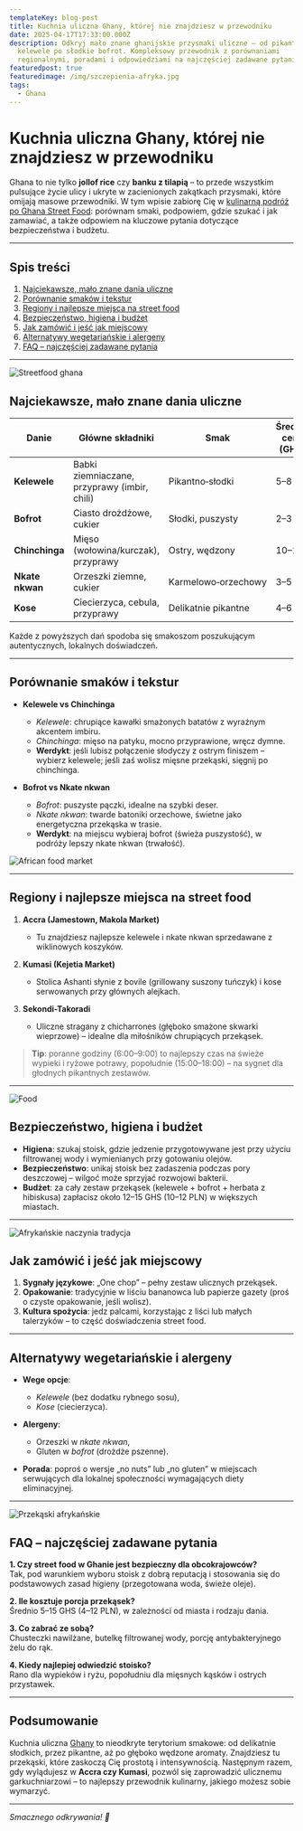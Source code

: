 ```yaml
---
templateKey: blog-post
title: Kuchnia uliczna Ghany, której nie znajdziesz w przewodniku
date: 2025-04-17T17:33:00.000Z
description: Odkryj mało znane ghanijskie przysmaki uliczne – od pikantnych
  kelewele po słodkie bofrot. Kompleksowy przewodnik z porównaniami
  regionalnymi, poradami i odpowiedziami na najczęściej zadawane pytania.
featuredpost: true
featuredimage: /img/szczepienia-afryka.jpg
tags:
  - Ghana
---
```

# Kuchnia uliczna Ghany, której nie znajdziesz w przewodniku

Ghana to nie tylko **jollof rice** czy **banku z tilapią** – to przede wszystkim pulsujące życie ulicy i ukryte w zacienionych zakątkach przysmaki, które omijają masowe przewodniki. W tym wpisie zabiorę Cię w [kulinarną podróż po Ghana Street Food](https://axel-travel.pl/kierunki/#afryka): porównam smaki, podpowiem, gdzie szukać i jak zamawiać, a także odpowiem na kluczowe pytania dotyczące bezpieczeństwa i budżetu.  

- - -

## Spis treści

1. [Najciekawsze, mało znane dania uliczne](#najciekawsze-mało-znane-dania-uliczne)  
2. [Porównanie smaków i tekstur](#porównanie-smaków-i-tekstur)  
3. [Regiony i najlepsze miejsca na street food](#regiony-i-najlepsze-miejsca-na-street-food)  
4. [Bezpieczeństwo, higiena i budżet](#bezpieczeństwo-higiena-i-budżet)  
5. [Jak zamówić i jeść jak miejscowy](#jak-zamówić-i-jeść-jak-miejscowy)  
6. [Alternatywy wegetariańskie i alergeny](#alternatywy-wegetariańskie-i-alergeny)  
7. [FAQ – najczęściej zadawane pytania](#faq–najczęściej-zadawane-pytania)  

- - -

![Streetfood ghana](/img/food-ghana-1.jpg "streetfood ghana")

## Najciekawsze, mało znane dania uliczne

| Danie           | Główne składniki                             | Smak                | Średnia cena (GHS) | Region               |
| --------------- | -------------------------------------------- | ------------------- | ------------------ | -------------------- |
| **Kelewele**    | Babki ziemniaczane, przyprawy (imbir, chili) | Pikantno‑słodki     | 5–8                | Accra, Kumasi        |
| **Bofrot**      | Ciasto drożdżowe, cukier                     | Słodki, puszysty    | 2–3                | Cała Ghana           |
| **Chinchinga**  | Mięso (wołowina/kurczak), przyprawy          | Ostry, wędzony      | 10–12              | Wschodnia, Centralna |
| **Nkate nkwan** | Orzeszki ziemne, cukier                      | Karmelowo‑orzechowy | 3–5                | Accra, Sekondi       |
| **Kose**        | Ciecierzyca, cebula, przyprawy               | Delikatnie pikantne | 4–6                | Cała Ghana           |

Każde z powyższych dań spodoba się smakoszom poszukującym autentycznych, lokalnych doświadczeń.

- - -

## Porównanie smaków i tekstur

* **Kelewele vs Chinchinga**  

  * *Kelewele*: chrupiące kawałki smażonych batatów z wyraźnym akcentem imbiru.  
  * *Chinchinga*: mięso na patyku, mocno przyprawione, wręcz dymne.  
  * **Werdykt**: jeśli lubisz połączenie słodyczy z ostrym finiszem – wybierz kelewele; jeśli zaś wolisz mięsne przekąski, sięgnij po chinchinga.
* **Bofrot vs Nkate nkwan**  

  * *Bofrot*: puszyste pączki, idealne na szybki deser.  
  * *Nkate nkwan*: twarde batoniki orzechowe, świetne jako energetyczna przekąska w trasie.  
  * **Werdykt**: na miejscu wybieraj bofrot (świeża puszystość), w podróży lepszy nkate nkwan (trwałość).

![African food market](/img/ghana-street-food.jpg "African food market")

- - -

## Regiony i najlepsze miejsca na street food

1. **Accra (Jamestown, Makola Market)**  

   * Tu znajdziesz najlepsze kelewele i nkate nkwan sprzedawane z wiklinowych koszyków.  
2. **Kumasi (Kejetia Market)**  

   * Stolica Ashanti słynie z bovile (grillowany suszony tuńczyk) i kose serwowanych przy głównych alejkach.  
3. **Sekondi-Takoradi**  

   * Uliczne stragany z chicharrones (głęboko smażone skwarki wieprzowe) – idealne dla miłośników chrupiących przekąsek.  

> **Tip**: poranne godziny (6:00–9:00) to najlepszy czas na świeże wypieki i ryżowe potrawy, popołudnie (15:00–18:00) – na sygnet dla głodnych pikantnych zestawów.

- - -

![Food](/img/african-chicken-food.jpg "food")

## Bezpieczeństwo, higiena i budżet

* **Higiena**: szukaj stoisk, gdzie jedzenie przygotowywane jest przy użyciu filtrowanej wody i wymienianych przy gotowaniu olejów.  
* **Bezpieczeństwo**: unikaj stoisk bez zadaszenia podczas pory deszczowej – wilgoć może sprzyjać rozwojowi bakterii.  
* **Budżet**: za cały zestaw przekąsek (kelewele + bofrot + herbata z hibiskusa) zapłacisz około 12–15 GHS (10–12 PLN) w większych miastach.

- - -

![Afrykańskie naczynia tradycja](/img/african-dishes.jpg "Tradycyjne Afrykańskie naczynia")

## Jak zamówić i jeść jak miejscowy

1. **Sygnały językowe**: „One chop” – pełny zestaw ulicznych przekąsek.  
2. **Opakowanie**: tradycyjnie w liściu bananowca lub papierze gazety (proś o czyste opakowanie, jeśli wolisz).  
3. **Kultura spożycia**: jedz palcami, korzystając z liści lub małych talerzyków – to część doświadczenia street food.

- - -

## Alternatywy wegetariańskie i alergeny

* **Wege opcje**:  

  * *Kelewele* (bez dodatku rybnego sosu),  
  * *Kose* (ciecierzyca).  
* **Alergeny**:  

  * Orzeszki w *nkate nkwan*,  
  * Gluten w *bofrot* (drożdże pszenne).  
* **Porada**: poproś o wersje „no nuts” lub „no gluten” w miejscach serwujących dla lokalnej społeczności wymagających diety eliminacyjnej.

- - -

![Przekąski afrykańskie](/img/african-delight.jpg "Przekąski afrykańśkie")

## FAQ – najczęściej zadawane pytania

**1. Czy street food w Ghanie jest bezpieczny dla obcokrajowców?**\
Tak, pod warunkiem wyboru stoisk z dobrą reputacją i stosowania się do podstawowych zasad higieny (przegotowana woda, świeże oleje).

**2. Ile kosztuje porcja przekąsek?**\
Średnio 5–15 GHS (4–12 PLN), w zależności od miasta i rodzaju dania.

**3. Co zabrać ze sobą?**\
Chusteczki nawilżane, butelkę filtrowanej wody, porcję antybakteryjnego żelu do rąk.

**4. Kiedy najlepiej odwiedzić stoisko?**\
Rano dla wypieków i ryżu, popołudniu dla mięsnych kąsków i ostrych przystawek.

- - -

## Podsumowanie

Kuchnia uliczna [Ghany](https://axel-travel.pl/kierunki/#afryka) to nieodkryte terytorium smakowe: od delikatnie słodkich, przez pikantne, aż po głęboko wędzone aromaty. Znajdziesz tu przekąski, które zaskoczą Cię prostotą i intensywnością. Następnym razem, gdy wylądujesz w **Accra czy Kumasi**, pozwól się zaprowadzić ulicznemu garkuchniarzowi – to najlepszy przewodnik kulinarny, jakiego możesz sobie wymarzyć.  

- - -

*Smacznego odkrywania! 🍴*
